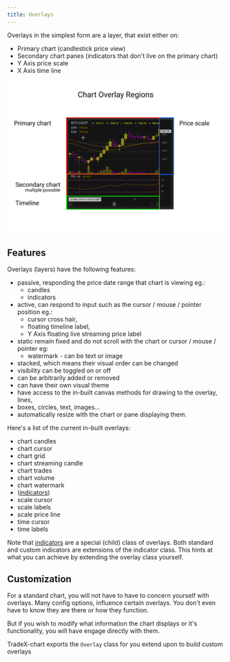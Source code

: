 ```yaml
---
title: Overlays
---
```


Overlays in the simplest form are a layer, that exist either on:

* Primary chart (candlestick price view)
* Secondary chart panes (indicators that don't live on the primary chart)
* Y Axis price scale
* X Axis time line

![Chart Overlay Regions](../../../assets/Overly-Regions.png)

## Features

Overlays (layers) have the following features:

* passive, responding the price date range that chart is viewing eg.:
  * candles
  * indicators
* active, can respond to input such as the cursor / mouse / pointer position eg.:
  * cursor cross hair,
  * floating timeline label,
  * Y Axis floating live streaming price label
* static remain fixed and do not scroll with the chart or cursor / mouse / pointer eg:
  * watermark - can be text or image
* stacked, which means their visual order can be changed
* visibility can be toggled on or off
* can be arbitrarily added or removed
* can have their own visual theme
* have access to the in-built canvas methods for drawing to the overlay, lines,
* boxes, circles, text, images...
* automatically resize with the chart or pane displaying them.

Here's a list of the current in-built overlays:

* chart candles
* chart cursor
* chart grid
* chart streaming candle
* chart trades
* chart volume
* chart watermark
* ([indicators](indicators.md))
* scale cursor
* scale labels
* scale price line
* time cursor
* time labels

Note that [indicators](indicators.md) are a special (child) class of overlays. Both standard and custom indicators are extensions of the indicator class. This hints at what you can achieve by extending the overlay class yourself.

## Customization

For a standard chart, you will not have to have to concern yourself with overlays. Many config options, influence certain overlays. You don't even have to know they are there or how they function.

But if you wish to modify what information the chart displays or it's functionality, you will have engage directly with them.

TradeX-chart exports the ``Overlay`` class for you extend upon to build custom overlays
